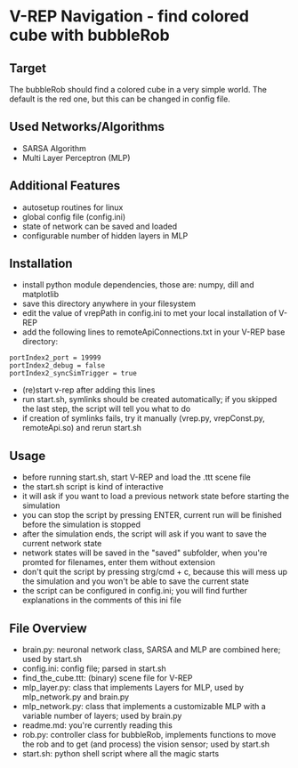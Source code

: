 V-REP Navigation - find colored cube with bubbleRob
===================================================

Target
------
The bubbleRob should find a colored cube in a very simple world. The default is the red one, but this can be changed in config file.

Used Networks/Algorithms
------------------------
* SARSA Algorithm
* Multi Layer Perceptron (MLP)

Additional Features
-------------------
* autosetup routines for linux
* global config file (config.ini)
* state of network can be saved and loaded
* configurable number of hidden layers in MLP

Installation
------------
* install python module dependencies, those are: numpy, dill and matplotlib
* save this directory anywhere in your filesystem
* edit the value of vrepPath in config.ini to met your local installation of V-REP
* add the following lines to remoteApiConnections.txt in your V-REP base directory: 
```
portIndex2_port = 19999
portIndex2_debug = false
portIndex2_syncSimTrigger = true
```
* (re)start v-rep after adding this lines
* run start.sh, symlinks should be created automatically; if you skipped the last step, the script will tell you what to do
* if creation of symlinks fails, try it manually (vrep.py, vrepConst.py, remoteApi.so) and rerun start.sh

Usage
-----
* before running start.sh, start V-REP and load the .ttt scene file
* the start.sh script is kind of interactive
* it will ask if you want to load a previous network state before starting the simulation
* you can stop the script by pressing ENTER, current run will be finished before the simulation is stopped
* after the simulation ends, the script will ask if you want to save the current network state
* network states will be saved in the "saved" subfolder, when you're promted for filenames, enter them without extension
* don't quit the script by pressing strg/cmd + c, because this will mess up the simulation and you won't be able to save the current state 
* the script can be configured in config.ini; you will find further explanations in the comments of this ini file

File Overview
-------------
* brain.py: neuronal network class, SARSA and MLP are combined here; used by start.sh
* config.ini: config file; parsed in start.sh
* find_the_cube.ttt: (binary) scene file for V-REP
* mlp_layer.py: class that implements Layers for MLP, used by mlp_network.py and brain.py
* mlp_network.py: class that implements a customizable MLP with a variable number of layers; used by brain.py
* readme.md: you're currently reading this
* rob.py: controller class for bubbleRob, implements functions to move the rob and to get (and process) the vision sensor; used by start.sh
* start.sh: python shell script where all the magic starts
